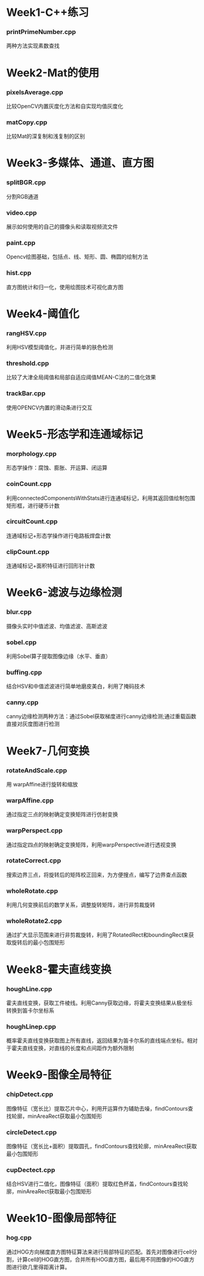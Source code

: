 # Week1-C++练习

### printPrimeNumber.cpp
两种方法实现素数查找

# Week2-Mat的使用

### pixelsAverage.cpp
比较OpenCV内置灰度化方法和自实现均值灰度化

### matCopy.cpp
比较Mat的深复制和浅复制的区别

# Week3-多媒体、通道、直方图

### splitBGR.cpp
分割RGB通道

### video.cpp
展示如何使用的自己的摄像头和读取视频流文件

### paint.cpp
Opencv绘图基础，包括点、线、矩形、圆、椭圆的绘制方法

### hist.cpp
直方图统计和归一化，使用绘图技术可视化直方图


# Week4-阈值化

### rangHSV.cpp
利用HSV模型阈值化，并进行简单的肤色检测

### threshold.cpp
比较了大津全局阈值和局部自适应阈值MEAN-C法的二值化效果

### trackBar.cpp
使用OPENCV内置的滑动条进行交互


# Week5-形态学和连通域标记

### morphology.cpp
形态学操作：腐蚀、膨胀、开运算、闭运算

### coinCount.cpp
利用connectedComponentsWithStats进行连通域标记，利用其返回值绘制包围矩形框，进行硬币计数

### circuitCount.cpp
连通域标记+形态学操作进行电路板焊盘计数

### clipCount.cpp
连通域标记+面积特征进行回形针计数


# Week6-滤波与边缘检测

### blur.cpp
摄像头实时中值滤波、均值滤波、高斯滤波

### sobel.cpp
利用Sobel算子提取图像边缘（水平、垂直）

### buffing.cpp
结合HSV和中值滤波进行简单地磨皮美白，利用了掩码技术

### canny.cpp
canny边缘检测两种方法：通过Sobel获取梯度进行canny边缘检测;通过重载函数直接对灰度图进行检测


# Week7-几何变换

### rotateAndScale.cpp
用 warpAffine进行旋转和缩放

### warpAffine.cpp
通过指定三点的映射确定变换矩阵进行仿射变换

### warpPerspect.cpp
通过指定四点的映射确定变换矩阵，利用warpPerspective进行透视变换

### rotateCorrect.cpp
搜索边界三点，将旋转后的矩阵校正回来，为方便搜点，编写了边界查点函数

### wholeRotate.cpp
利用几何变换前后的数学关系，调整旋转矩阵，进行非剪裁旋转

### wholeRotate2.cpp
通过扩大显示范围来进行非剪裁旋转，利用了RotatedRect和boundingRect来获取旋转后的最小包围矩形


# Week8-霍夫直线变换

### houghLine.cpp
霍夫直线变换，获取工件棱线。利用Canny获取边缘，将霍夫变换结果从极坐标转换到笛卡尔坐标系

### houghLinep.cpp
概率霍夫直线变换获取图上所有直线，返回结果为笛卡尔系的直线端点坐标。相对于霍夫直线变换，对直线的长度和点间距作为额外限制


# Week9-图像全局特征

### chipDetect.cpp
图像特征（宽长比）提取芯片中心，利用开运算作为辅助去噪，findContours查找轮廓，minAreaRect获取最小包围矩形

### circleDetect.cpp
图像特征（宽长比+面积）提取圆孔，findContours查找轮廓，minAreaRect获取最小包围矩形

### cupDectect.cpp
结合HSV进行二值化，图像特征（面积）提取红色杯盖，findContours查找轮廓，minAreaRect获取最小包围矩形


# Week10-图像局部特征

### hog.cpp
通过HOG方向梯度直方图特征算法来进行局部特征的匹配。首先对图像进行cell分割，计算cell的HOG直方图，合并所有HOG直方图，最后用不同图像的HOG直方图进行欧几里得距离计算。